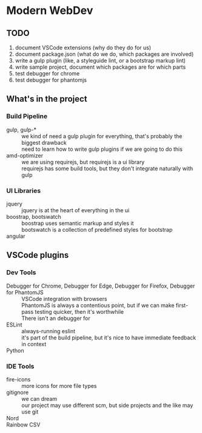 Modern WebDev
=============

TODO
----

1. document VSCode extensions (why do they do for us)
1. document package.json (what do we do, which packages are involved)
1. write a gulp plugin (like, a styleguide lint, or a bootstrap markup lint)
1. write sample project, document which packages are for which parts
1. test debugger for chrome
1. test debugger for phantomjs


What's in the project
---------------------

### Build Pipeline

<dl>
<dt>gulp, gulp-*</dt>
<dd>we kind of need a gulp plugin for everything, that's probably the biggest drawback</dd>
<dd>need to learn how to write gulp plugins if we are going to do this</dd>
<dt>amd-optimizer</dt>
<dd>we are using requirejs, but requirejs is a ui library</dd>
<dd>requirejs has some build tools, but they don't integrate naturally with gulp</dd>
</dl>

### UI Libraries

<dl>
<dt>jquery</dt>
<dd>jquery is at the heart of everything in the ui</dd>
<dt>boostrap, bootswatch</dt>
<dd>boostrap uses semantic markup and styles it</dd>
<dd>bootswatch is a collection of predefined styles for bootstrap</dd>
<dt>angular</dt>
</dl>


VSCode plugins
--------------

### Dev Tools

<dl>
<dt>Debugger for Chrome, Debugger for Edge, Debugger for Firefox, Debugger for PhantomJS</dt>
<dd>VSCode integration with browsers</dd>
<dd>PhantomJS is always a contentious point, but if we can make first-pass testing quicker, then it's worthwhile</dd>
<dd>There isn't an debugger for</dd>
<dt>ESLint</dt>
<dd>always-running eslint</dd>
<dd>it's part of the build pipeline, but it's nice to have immediate feedback in context</dd>
<dt>Python</td>
</dl>

### IDE Tools

<dl>
<dt>fire-icons</dt>
<dd>more icons for more file types</dd>
<dt>gitignore</dt>
<dd>we can dream</dd>
<dd>our project may use different scm, but side projects and the like may use git</dd>
<dt>Nord</dt>
<dt>Rainbow CSV</dt>
</dl>
